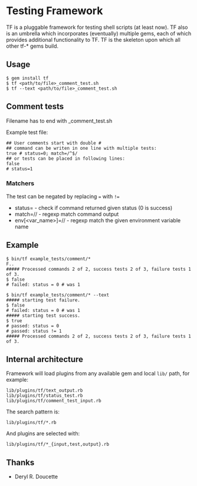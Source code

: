 # Testing Framework

TF is a pluggable framework for testing shell scripts (at least now).
TF also is an umbrella which incorporates (eventually) multiple gems, each of which provides additional functionality
to TF. TF is the skeleton upon which all other tf-* gems build.


## Usage

    $ gem install tf
    $ tf <path/to/file>_comment_test.sh
    $ tf --text <path/to/file>_comment_test.sh

## Comment tests

Filename has to end with _comment_test.sh

Example test file:

    ## User comments start with double #
    ## command can be writen in one line with multiple tests:
    true # status=0; match=/^$/
    ## or tests can be placed in following lines:
    false
    # status=1

### Matchers

The test can be negated by replacing `=` with `!=`

- status=<number> - check if command returned given status (0 is success)
- match=/<regexp>/ - regexp match command output
- env[<var_name>]=/<regexp>/ - regexp match the given environment variable name

## Example

    $ bin/tf example_tests/comment/*
    F..
    ##### Processed commands 2 of 2, success tests 2 of 3, failure tests 1 of 3.
    $ false
    # failed: status = 0 # was 1
    
    $ bin/tf example_tests/comment/* --text
    ##### starting test failure.
    $ false
    # failed: status = 0 # was 1
    ##### starting test success.
    $ true
    # passed: status = 0
    # passed: status != 1
    ##### Processed commands 2 of 2, success tests 2 of 3, failure tests 1 of 3.

## Internal architecture

Framework will load plugins from any available gem and local `lib/` path, for example:

    lib/plugins/tf/text_output.rb
    lib/plugins/tf/status_test.rb
    lib/plugins/tf/comment_test_input.rb

The search pattern is:

    lib/plugins/tf/*.rb

And plugins are selected with:

    lib/plugins/tf/*_{input,test,output}.rb

## Thanks

 - Deryl R. Doucette
